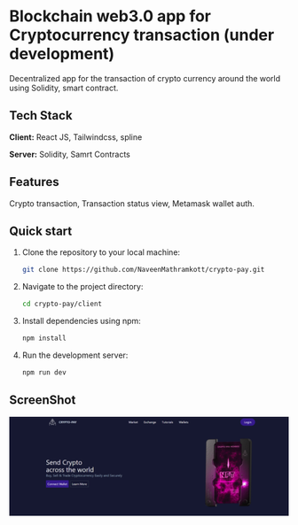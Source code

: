 # Blockchain web3.0 app for Cryptocurrency transaction (under development)

Decentralized app for the transaction of crypto currency around the world using Solidity, smart contract.

## Tech Stack

**Client:** React JS, Tailwindcss, spline

**Server:** Solidity, Samrt Contracts

## Features 

Crypto transaction, Transaction status view, Metamask wallet auth.


## Quick start

1. Clone the repository to your local machine:

    ```bash
    git clone https://github.com/NaveenMathramkott/crypto-pay.git
    ```

2. Navigate to the project directory:

    ```bash
    cd crypto-pay/client
    ```

3. Install dependencies using npm:

    ```bash
    npm install
    ```

4. Run the development server:

    ```bash
    npm run dev
    ```


## ScreenShot
  ![](https://github.com/NaveenMathramkott/crypto-pay/blob/main/screenshots/landing-page.png)
